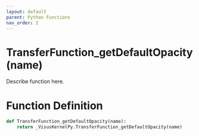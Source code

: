 ```yaml
---
layout: default
parent: Python Functions
nav_order: 2
---
```


# TransferFunction_getDefaultOpacity(name)

Describe function here.

# Function Definition

```python
def TransferFunction_getDefaultOpacity(name):
    return _VisusKernelPy.TransferFunction_getDefaultOpacity(name)
```